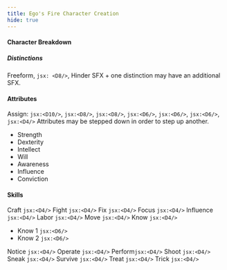 ```yaml
---
title: Ego's Fire Character Creation
hide: true
---
```


#### Character Breakdown
##### Distinctions
Freeform, `jsx: <D8/>`, Hinder SFX + one distinction may have an additional SFX.

#### Attributes
Assign: `jsx:<D10/>`,  `jsx:<D8/>`, `jsx:<D8/>`, `jsx:<D6/>`, `jsx:<D6/>`, `jsx:<D6/>`, `jsx:<D4/>`
Attributes may be stepped down in order to step up another.

- Strength
- Dexterity
- Intellect
- Will
- Awareness
- Influence
- Conviction

#### Skills
Craft `jsx:<D4/>`
Fight `jsx:<D4/>`
Fix `jsx:<D4/>`
Focus `jsx:<D4/>`
Influence `jsx:<D4/>`
Labor `jsx:<D4/>`
Move `jsx:<D4/>`
Know `jsx:<D4/>`
- Know 1 `jsx:<D6/>`
- Know 2 `jsx:<D6/>`

Notice `jsx:<D4/>`
Operate `jsx:<D4/>`
Perform`jsx:<D4/>`
Shoot `jsx:<D4/>`
Sneak `jsx:<D4/>`
Survive `jsx:<D4/>`
Treat `jsx:<D4/>`
Trick `jsx:<D4/>`
